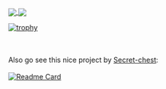

<!--
**superscratch444tre/superscratch444tre** is a ✨ _special_ ✨ repository because its `README.md` (this file) appears on your GitHub profile.

Here are some ideas to get you started:

- 🔭 I’m currently working on ...
- 🌱 I’m currently learning ...
- 👯 I’m looking to collaborate on ...
- 🤔 I’m looking for help with ...
- 💬 Ask me about ...
- 📫 How to reach me: ...
- 😄 Pronouns: ...
- ⚡ Fun fact: ...
[![Readme Card](https://github-readme-stats.vercel.app/api/pin/?username=anuraghazra&repo=github-readme-stats)](https://github.com/anuraghazra/github-readme-stats)




[![Superscratch444tre's GitHub stats](https://github-readme-stats.vercel.app/api?username=superscratch444tre&show_icons=true&theme=vision-friendly-dark)](https://github.com/anuraghazra/github-readme-stats)                                [![Top Langs](https://github-readme-stats.vercel.app/api/top-langs/?username=superscratch444tre&theme=vision-friendly-dark)](https://github.com/anuraghazra/github-readme-stats)



-->


<a href="https://github.com/anuraghazra/github-readme-stats">
  <img align="center" src="https://github-readme-stats.vercel.app/api?username=superscratch444tre&show_icons=true&theme=dark" />
</a>
<a href="https://github.com/anuraghazra/convoychat">
  <img align="center" src="https://github-readme-stats.vercel.app/api/top-langs/?username=superscratch444tre&theme=dark" />
</a>

[![trophy](https://github-profile-trophy.vercel.app/?username=superscratch444tre&theme=onedark)](https://github.com/ryo-ma/github-profile-trophy)


<br><br>
Also go see this nice project by <a href="https://github.com/Secret-chest">Secret-chest</a>:<br><br>
[![Readme Card](https://github-readme-stats.vercel.app/api/pin/?username=Secret-chest&repo=scratch2python&show_owner=true&theme=dark)](https://github.com/Secret-chest/scratch2python)
